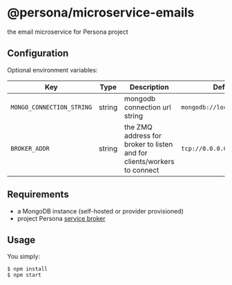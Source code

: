 # @persona/microservice-emails

the email microservice for Persona project

## Configuration

Optional environment variables:

| Key                       | Type   | Description                                                             | Default                    |
|---------------------------|--------|-------------------------------------------------------------------------|----------------------------|
| `MONGO_CONNECTION_STRING` | string | mongodb connection url string                                           | `mongodb://localhost:27017`| 
| `BROKER_ADDR`             | string | the ZMQ address for broker to listen and for clients/workers to connect | `tcp://0.0.0.0:5555`       |

## Requirements

- a MongoDB instance (self-hosted or provider provisioned)
- project Persona [service broker](https://github.com/project-persona/infra#service-broker)

## Usage

You simply:

```
$ npm install
$ npm start
```

